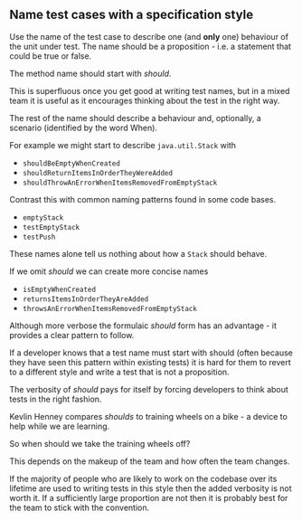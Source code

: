 ## Name test cases with a specification style

Use the name of the test case to describe one (and **only** one) behaviour of the unit under test. The name should be a proposition - i.e. a statement that could be true or false.

The method name should start with *should*. 

This is superfluous once you get good at writing test names, but in a mixed team it is useful as it encourages thinking about the test in the right way.

The rest of the name should describe a behaviour and, optionally, a scenario (identified by the word When).

For example we might start to describe `java.util.Stack` with

* `shouldBeEmptyWhenCreated`
* `shouldReturnItemsInOrderTheyWereAdded`
* `shouldThrowAnErrorWhenItemsRemovedFromEmptyStack`

Contrast this with common naming patterns found in some code bases.

* `emptyStack`
* `testEmptyStack`
* `testPush`

These names alone tell us nothing about how a `Stack` should behave.

If we omit *should* we can create more concise names

* `isEmptyWhenCreated`
* `returnsItemsInOrderTheyAreAdded`
* `throwsAnErrorWhenItemsRemovedFromEmptyStack`

Although more verbose the formulaic *should* form has an advantage - it provides a clear pattern to follow. 

If a developer knows that a test name must start with should (often because they have seen this pattern within existing tests) it is hard for them to revert to a different style and write a test that is not a proposition.

The verbosity of *should* pays for itself by forcing developers to think about tests in the right fashion.

Kevlin Henney compares *shoulds* to training wheels on a bike - a device to help while we are learning.

So when should we take the training wheels off?

This depends on the makeup of the team and how often the team changes. 

If the majority of people who are likely to work on the codebase over its lifetime are used to writing tests in this style then the added verbosity is not worth it. If a sufficiently large proportion are not then it is probably best for the team to stick with the convention.
